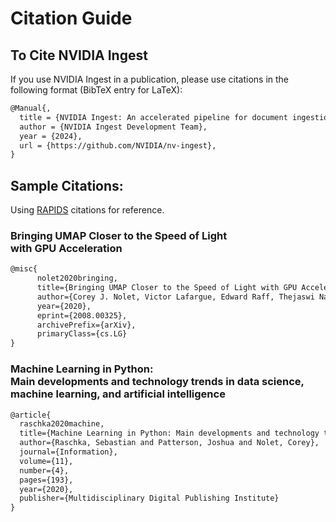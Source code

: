 # Citation Guide

## To Cite NVIDIA Ingest
If you use NVIDIA Ingest in a publication, please use citations in the following format (BibTeX entry for LaTeX):
```tex
@Manual{,
  title = {NVIDIA Ingest: An accelerated pipeline for document ingestion},
  author = {NVIDIA Ingest Development Team},
  year = {2024},
  url = {https://github.com/NVIDIA/nv-ingest},
}
```


## Sample Citations:

Using [RAPIDS](rapids.ai) citations for reference.

### Bringing UMAP Closer to the Speed of Light <br> with GPU Acceleration
```tex
@misc{
      nolet2020bringing,
      title={Bringing UMAP Closer to the Speed of Light with GPU Acceleration}, 
      author={Corey J. Nolet, Victor Lafargue, Edward Raff, Thejaswi Nanditale, Tim Oates, John Zedlewski, and Joshua Patterson},
      year={2020},
      eprint={2008.00325},
      archivePrefix={arXiv},
      primaryClass={cs.LG}
}
```

### Machine Learning in Python: <br> Main developments and technology trends in data science, machine learning, and artificial intelligence
```tex
@article{
  raschka2020machine,
  title={Machine Learning in Python: Main developments and technology trends in data science, machine learning, and artificial intelligence},
  author={Raschka, Sebastian and Patterson, Joshua and Nolet, Corey},
  journal={Information},
  volume={11},
  number={4},
  pages={193},
  year={2020},
  publisher={Multidisciplinary Digital Publishing Institute}
}
```
